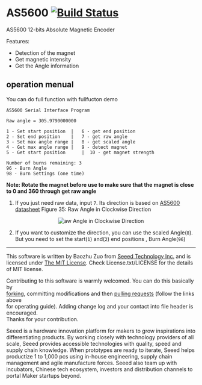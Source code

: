 # AS5600 [![Build Status](https://travis-ci.com/Seeed-Studio/Seeed_Arduino_AS5600.svg?branch=master)](https://travis-ci.com/Seeed-Studio/Seeed_Arduino_AS5600)
AS5600 12-bits Absolute Magnetic Encoder

Features:
- Detection of the magnet
- Get magnetic intensity
- Get the Angle information

## operation menual

You can do full function with fullfucton demo
```
AS5600 Serial Interface Program

Raw angle = 305.9790000000

1 - Set start position	|   6 - get end position
2 - Set end position	|   7 - get raw angle
3 - Set max angle range	|   8 - get scaled angle
4 - Get max angle range	|   9 - detect magnet
5 - Get start position 		|  10 - get magnet strength

Number of burns remaining: 3
96 - Burn Angle
98 - Burn Settings (one time)

```
****Note: Rotate the magnet before use to make sure that the magnet is close to 0 and 360 through get raw angle****
1. If you just need raw data, input `7`.  Its direction is based on [AS5600 datasheet](https://ams.com/documents/20143/36005/AS5600_DS000365_5-00.pdf/649ee61c-8f9a-20df-9e10-43173a3eb323) Figure 35: Raw Angle in Clockwise Direction 
<p align="center">
  <img src="https://user-images.githubusercontent.com/4081906/57281395-7f757c00-70dd-11e9-85a4-2e2558ebf691.png" alt="aw Angle in Clockwise Direction "/>
</p>

2. If you want to customize the direction, you can use the scaled Angle(`8`). But you need to set the start(`1`) and(`2`) end positions , Burn Angle(`96`)

----

This software is written by Baozhu Zuo from [Seeed Technology Inc.](http://www.seeed.cc) and is licensed under [The MIT License](http://opensource.org/licenses/mit-license.php). Check License.txt/LICENSE for the details of MIT license.<br>

Contributing to this software is warmly welcomed. You can do this basically by<br>
[forking](https://help.github.com/articles/fork-a-repo), committing modifications and then [pulling requests](https://help.github.com/articles/using-pull-requests) (follow the links above<br>
for operating guide). Adding change log and your contact into file header is encouraged.<br>
Thanks for your contribution.

Seeed is a hardware innovation platform for makers to grow inspirations into differentiating products. By working closely with technology providers of all scale, Seeed provides accessible technologies with quality, speed and supply chain knowledge. When prototypes are ready to iterate, Seeed helps productize 1 to 1,000 pcs using in-house engineering, supply chain management and agile manufacture forces. Seeed also team up with incubators, Chinese tech ecosystem, investors and distribution channels to portal Maker startups beyond.
